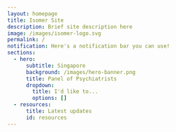 ```yaml
---
layout: homepage
title: Isomer Site
description: Brief site description here
image: /images/isomer-logo.svg
permalink: /
notification: Here's a notification bar you can use!
sections:
  - hero:
      subtitle: Singapore
      background: /images/hero-banner.png
      title: Panel of Psychiatrists
      dropdown:
        title: I'd like to...
        options: []
  - resources:
      title: Latest updates
      id: resources
---
```

